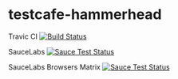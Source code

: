 # testcafe-hammerhead

Travic CI
[![Build Status](https://travis-ci.org/churkin/testcafe-hammerhead.svg)](https://travis-ci.org/churkin/testcafe-hammerhead)

SauceLabs
[![Sauce Test Status](https://saucelabs.com/buildstatus/churkin)](https://saucelabs.com/u/churkin)

SauceLabs Browsers Matrix
[![Sauce Test Status](https://saucelabs.com/browser-matrix/churkin.svg)](https://saucelabs.com/u/churkin)
